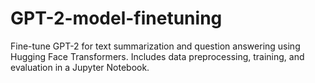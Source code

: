 # GPT-2-model-finetuning
Fine-tune GPT-2 for text summarization and question answering using Hugging Face Transformers. Includes data preprocessing, training, and evaluation in a Jupyter Notebook.
